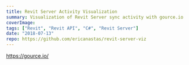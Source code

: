 ```yaml
---
title: Revit Server Activity Visualization
summary: Visualization of Revit Server sync activity with gource.io
coverImage:
tags: ["Revit", "Revit API", "C#", "Revit Server"]
date: "2018-07-13"
repo: https://github.com/ericanastas/revit-server-viz
---
```


https://gource.io/
